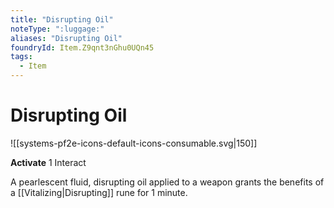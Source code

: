 ```yaml
---
title: "Disrupting Oil"
noteType: ":luggage:"
aliases: "Disrupting Oil"
foundryId: Item.Z9qnt3nGhu0UQn45
tags:
  - Item
---
```


# Disrupting Oil
![[systems-pf2e-icons-default-icons-consumable.svg|150]]

**Activate** 1 Interact

A pearlescent fluid, disrupting oil applied to a weapon grants the benefits of a [[Vitalizing|Disrupting]] rune for 1 minute.
